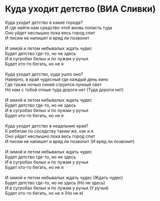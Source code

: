 # Куда уходит детство (ВИА Сливки)
Куда уходит детство в какие города?<br>
И где найти нам средство чтоб вновь попасть туда<br>
Оно уйдет неслышно пока весь город спит<br>
И писем не напишет и вряд ли позвонит<br>
<br>
И зимой и летом небывалых ждать чудес<br>
Будет детство где-то, но не здесь<br>
И в сугробах белых и по лужам у ручья<br>
Будет кто-то бегать, но не я<br>
<br>
Куда уходит детство, куда ушло оно?<br>
Наверно, в край чудесный где каждый день кино<br>
Где также ночью синей струится лунный свет<br>
Но нам с тобой отные туда дороги нет (Туда дороги нет)<br>
<br>
И зимой и летом небывалых ждать чудес<br>
Будет детство где-то, но не здесь<br>
И в сугробах белых и по лужам у ручья<br>
Будет кто-то бегать, но не я<br>
<br>
Куда уходит детство в недальние края?<br>
К ребятам по соседству таким же, как и я<br>
Оно уйдет неслышно пока весь город спит<br>
И писем не напишет и вряд ли позвонит (И вряд ли позвонит)<br>
<br>
И зимой и летом небывалых ждать чудес<br>
Будет детство где-то, но не здесь<br>
И в сугробах белых и по лужам у ручья<br>
Будет кто-то бегать, но не я<br>
<br>
И зимой и летом небывалых ждать чудес (Ждать чудес)<br>
Будет детство где-то, но не здесь (Но не здесь)<br>
И в сугробах белых и по лужам у ручья (У ручья)<br>
Будет кто-то бегать, но не я (Но не я)<br>